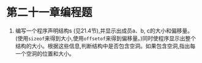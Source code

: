 # 第二十一章编程题

1. 编写一个程序声明结构s (见21.4节),并显示出成员a、b, c的大小和偏移量。(使用`sizeof`来得到大小,使用`offsetof`来得到偏移量。)同时使程序显示出整个结构的大小。根据这些信息,判断结构中是否包含空洞。如果包含空洞,指出每一个空洞的位置和大小。
